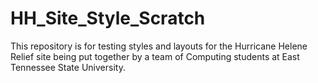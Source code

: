 # HH_Site_Style_Scratch
This repository is for testing styles and layouts for the Hurricane Helene Relief site being put together by a team of Computing students at East Tennessee State University.
